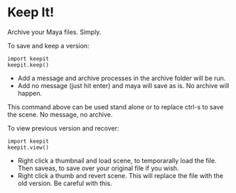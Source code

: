 # Keep It!

Archive your Maya files. Simply.

To save and keep a version:

    import keepit
    keepit.keep()

* Add a message and archive processes in the archive folder will be run.
* Add no message (just hit enter) and maya will save as is. No archive will happen.

This command above can be used stand alone or to replace ctrl-s to save the scene. No message, no archive.

To view previous version and recover:

    import keepit
    keepit.view()

* Right click a thumbnail and load scene, to temporarally load the file. Then saveas, to save over your original file if you wish.
* Right click a thumb and revert scene. This will replace the file with the old version. Be careful with this.
